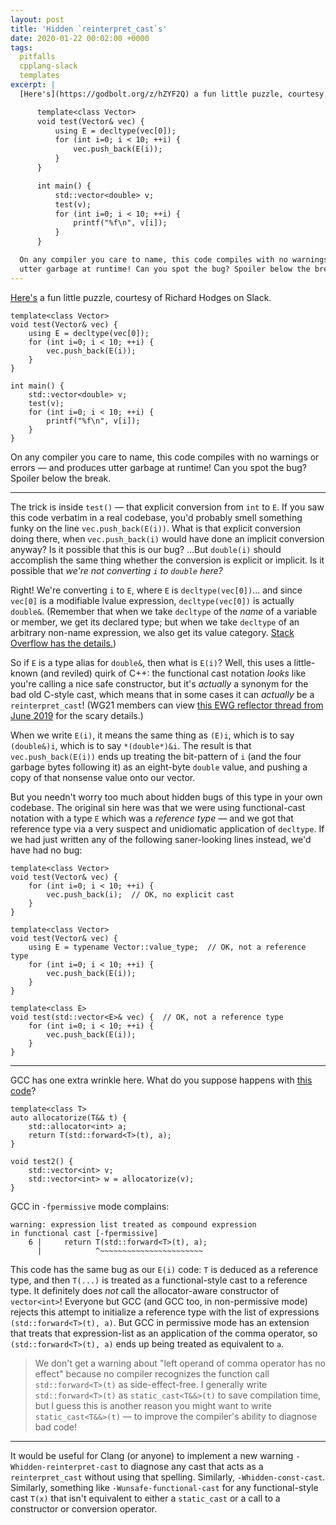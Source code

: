 ```yaml
---
layout: post
title: 'Hidden `reinterpret_cast`s'
date: 2020-01-22 00:02:00 +0000
tags:
  pitfalls
  cpplang-slack
  templates
excerpt: |
  [Here's](https://godbolt.org/z/hZYF2Q) a fun little puzzle, courtesy of Richard Hodges on Slack.

      template<class Vector>
      void test(Vector& vec) {
          using E = decltype(vec[0]);
          for (int i=0; i < 10; ++i) {
              vec.push_back(E(i));
          }
      }

      int main() {
          std::vector<double> v;
          test(v);
          for (int i=0; i < 10; ++i) {
              printf("%f\n", v[i]);
          }
      }

  On any compiler you care to name, this code compiles with no warnings or errors — and produces
  utter garbage at runtime! Can you spot the bug? Spoiler below the break.
---
```


[Here's](https://godbolt.org/z/hZYF2Q) a fun little puzzle, courtesy of Richard Hodges on Slack.

    template<class Vector>
    void test(Vector& vec) {
        using E = decltype(vec[0]);
        for (int i=0; i < 10; ++i) {
            vec.push_back(E(i));
        }
    }

    int main() {
        std::vector<double> v;
        test(v);
        for (int i=0; i < 10; ++i) {
            printf("%f\n", v[i]);
        }
    }

On any compiler you care to name, this code compiles with no warnings or errors — and produces
utter garbage at runtime! Can you spot the bug? Spoiler below the break.

----

The trick is inside `test()` — that explicit conversion from `int` to `E`.
If you saw this code verbatim in a real codebase, you'd probably smell something funky
on the line `vec.push_back(E(i))`. What is that explicit conversion doing there, when
`vec.push_back(i)` would have done an implicit conversion anyway? Is it possible that this
is our bug? ...But `double(i)` should accomplish the same thing whether the conversion is
explicit or implicit. Is it possible that _we're not converting `i` to `double` here?_

Right! We're converting `i` to `E`, where `E` is `decltype(vec[0])`... and since `vec[0]`
is a modifiable lvalue expression, `decltype(vec[0])` is actually `double&`. (Remember that
when we take `decltype` of the _name_ of a variable or member, we get its declared type;
but when we take `decltype` of an arbitrary non-name expression, we also get its value category.
[Stack Overflow has the details.](https://stackoverflow.com/questions/3097779/decltype-and-parentheses/3097804))

So if `E` is a type alias for `double&`, then what is `E(i)`? Well, this uses a little-known
(and reviled) quirk of C++: the functional cast notation _looks_ like you're calling
a nice safe constructor, but it's _actually_ a synonym for the bad old C-style cast, which means
that in some cases it can _actually_ be a `reinterpret_cast`!
(WG21 members can view [this EWG reflector thread from June 2019](http://lists.isocpp.org/ext/2019/06/10413.php)
for the scary details.)

When we write `E(i)`, it means the same thing as `(E)i`, which is to say `(double&)i`,
which is to say `*(double*)&i`. The result is that `vec.push_back(E(i))` ends up treating the
bit-pattern of `i` (and the four garbage bytes following it) as an eight-byte `double` value,
and pushing a copy of that nonsense value onto our vector.

But you needn't worry too much about hidden bugs of this type in your own codebase.
The original sin here was that we were using functional-cast notation with a type `E`
which was a _reference type_ — and we got that reference type via a very suspect and
unidiomatic application of `decltype`. If we had just written any of the following
saner-looking lines instead, we'd have had no bug:

    template<class Vector>
    void test(Vector& vec) {
        for (int i=0; i < 10; ++i) {
            vec.push_back(i);  // OK, no explicit cast
        }
    }

    template<class Vector>
    void test(Vector& vec) {
        using E = typename Vector::value_type;  // OK, not a reference type
        for (int i=0; i < 10; ++i) {
            vec.push_back(E(i));
        }
    }

    template<class E>
    void test(std::vector<E>& vec) {  // OK, not a reference type
        for (int i=0; i < 10; ++i) {
            vec.push_back(E(i));
        }
    }

----

GCC has one extra wrinkle here. What do you suppose happens with [this code](https://godbolt.org/z/xdCnua)?

    template<class T>
    auto allocatorize(T&& t) {
        std::allocator<int> a;
        return T(std::forward<T>(t), a);
    }

    void test2() {
        std::vector<int> v;
        std::vector<int> w = allocatorize(v);
    }

GCC in `-fpermissive` mode complains:

    warning: expression list treated as compound expression
    in functional cast [-fpermissive]
        6 |     return T(std::forward<T>(t), a);
          |            ^~~~~~~~~~~~~~~~~~~~~~~~

This code has the same bug as our `E(i)` code: `T` is deduced as a reference type, and then `T(...)` is treated as
a functional-style cast to a reference type. It definitely does _not_ call the allocator-aware constructor of
`vector<int>`!  Everyone but GCC (and GCC too, in non-permissive mode) rejects this attempt to initialize a
reference type with the list of expressions `(std::forward<T>(t), a)`. But GCC in permissive mode has an extension
that treats that expression-list as an application of the comma operator, so `(std::forward<T>(t), a)` ends up
being treated as equivalent to `a`.

> We don't get a warning about "left operand of comma operator has no effect" because no compiler
> recognizes the function call `std::forward<T>(t)` as side-effect-free. I generally write
> `std::forward<T>(t)` as `static_cast<T&&>(t)` to save compilation time, but I guess this is another
> reason you might want to write `static_cast<T&&>(t)` — to improve the compiler's ability to diagnose
> bad code!

----

It would be useful for Clang (or anyone) to implement a new warning `-Whidden-reinterpret-cast`
to diagnose any cast that acts as a `reinterpret_cast` without using that spelling. Similarly,
`-Whidden-const-cast`. Similarly, something like `-Wunsafe-functional-cast` for any functional-style cast
`T(x)` that isn't equivalent to either a `static_cast` or a call to a constructor or conversion operator.
